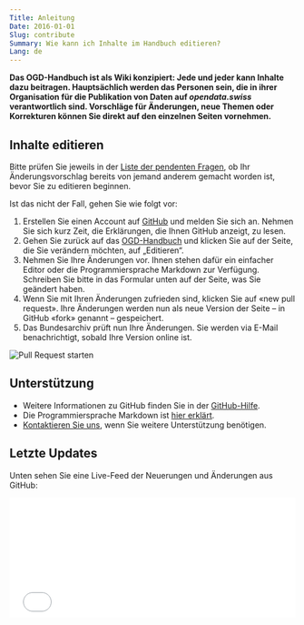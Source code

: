 ```yaml
---
Title: Anleitung
Date: 2016-01-01
Slug: contribute
Summary: Wie kann ich Inhalte im Handbuch editieren?
Lang: de
---
```


**Das OGD-Handbuch ist als Wiki konzipiert: Jede und jeder kann Inhalte dazu beitragen. Hauptsächlich werden das Personen sein, die in ihrer Organisation für die Publikation von Daten auf *opendata.swiss* verantwortlich sind. Vorschläge für Änderungen, neue Themen oder Korrekturen können Sie direkt auf den einzelnen Seiten vornehmen.**

## Inhalte editieren

Bitte prüfen Sie jeweils in der [Liste der pendenten Fragen](https://github.com/opendata-swiss/ogd-handbook-wiki/issues), ob Ihr Änderungsvorschlag bereits von jemand anderem gemacht worden ist, bevor Sie zu editieren beginnen.

Ist das nicht der Fall, gehen Sie wie folgt vor:

1. Erstellen Sie einen Account auf [GitHub](https://github.com/) und melden Sie sich an. Nehmen Sie sich kurz Zeit, die Erklärungen, die Ihnen GitHub anzeigt, zu lesen.
2. Gehen Sie zurück auf das [OGD-Handbuch](http://handbook.opendata.swiss/) und klicken Sie auf der Seite, die Sie verändern möchten, auf „Editieren“.  
3. Nehmen Sie Ihre Änderungen vor. Ihnen stehen dafür ein einfacher Editor oder die Programmiersprache Markdown zur Verfügung. Schreiben Sie bitte in das Formular unten auf der Seite, was Sie geändert haben.  
4. Wenn Sie mit Ihren Änderungen zufrieden sind, klicken Sie auf «new pull request». Ihre Änderungen werden nun als neue Version der Seite – in GitHub «fork» genannt – gespeichert.
5. Das Bundesarchiv prüft nun Ihre Änderungen. Sie werden via E-Mail benachrichtigt, sobald Ihre Version online ist. 

![Pull Request starten](../../images/newpullrequest.png)

## Unterstützung

- Weitere Informationen zu GitHub finden Sie in der [GitHub-Hilfe](https://help.github.com/).
- Die Programmiersprache Markdown ist [hier erklärt](http://en.support.wordpress.com/markdown-quick-reference/).
- [Kontaktieren Sie uns](mailto:opendata@bar.admin.ch), wenn Sie weitere Unterstützung benötigen.

## Letzte Updates

Unten sehen Sie eine Live-Feed der Neuerungen und Änderungen aus GitHub:

<iframe src="/theme/examples/github.html?username=opendata-swiss&repo=ogd-handbook-wiki&limit=5" allowtransparency="true" frameborder="0" width="100%" height="210" style="border:0px;overflow:hidden" scrolling="no"></iframe>
